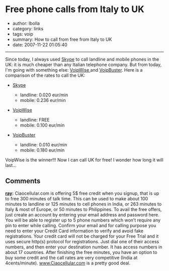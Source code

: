 # Free phone calls from Italy to UK

- author: lbolla
- category: links
- tags: voip
- summary: How to call from free from Italy to UK
- date: 2007-11-22 01:05:40

----------------

Since today, I always used [Skype][1] to call landline and mobile phones in the
UK: it is much cheaper than any Italian telephone company. But from today, I'm
going with something else: [VoipWise ][2]and [VoipBuster][3]. Here is a
comparison of the rates to call the UK: 

* [Skype ][4]

    * landline: 0.020 eur/min
    * mobile: 0.236 eur/min

* [VoipWise ][5]

    * landline: FREE
    * mobile: 0.100 eur/min

* [VoipBuster ][6]

    * landline: 0.010 eur/min
    * mobile: 0.180 eur/min

VoipWise is the winner!!! Now I can call UK for free! I wonder how long it will
last...

   [1]: http://www.skype.com (skype)
   [2]: http://www.voipwise.com (voipwise)
   [3]: http://www.voipbuster.com (voipbuster)
   [4]: http://www.skype.com/intl/en/prices/callrates/#listing-U (skype rates)
   [5]: http://www.voipwise.com/en/rates.html (voipwise rates)
   [6]: http://www.voipbuster.com/en/rates.html (voipbuster rates)

## Comments

**[ray](#40 "2009-03-13 22:24:19"):** Ciaocellular.com is offering 5$ free credit when you signup, that is up to free 300 minutes of talk time. This can be used to make about 100 minutes to landline or 125 minutes to cell phones in India, or 263 minutes to Italy & most of Europe, or 50 minutes to Philippines. To avail the free offers, just create an account by entering your email address and password here. You will be able to register up to 5 phone numbers which won’t require any pin to enter while calling. Confirm your email and for calling purpose you need to enter your Credit Card information to verify and avoid fake registrations. Your credit card will not be charged for your Free Trial and it uses secure http(s) protocol for registrations. Just dial one of their access numbers, and then enter your destination number. It has access numbers in about 17 countries. After finishing the free minutes, you have an option to buy some credit and the call rates are very competitive (India at 4cents/minute). www.Ciaocellular.com is a pretty good deal.

